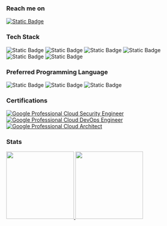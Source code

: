 ### Reach me on
[![Static Badge](https://img.shields.io/badge/Gmail-EA4335?logo=gmail&logoColor=white&style=for-the-badge)](mailto:kiki.h.hutapea@gmail.com)

### Tech Stack
![Static Badge](https://img.shields.io/badge/Linux-FCC624?logo=linux&logoColor=black&style=for-the-badge)
![Static Badge](https://img.shields.io/badge/Google_Cloud-4285F4?logo=google-cloud&logoColor=white&style=for-the-badge)
![Static Badge](https://img.shields.io/badge/Docker-2496ED?logo=docker&logoColor=white&style=for-the-badge)
![Static Badge](https://img.shields.io/badge/Kubernetes-326CE5?logo=kubernetes&logoColor=white&style=for-the-badge)
![Static Badge](https://img.shields.io/badge/Terraform-7B42BC?logo=terraform&logoColor=white&style=for-the-badge)
![Static Badge](https://img.shields.io/badge/Ansible-EE0000?logo=ansible&logoColor=white&style=for-the-badge)
<br>

### Preferred Programming Language
![Static Badge](https://img.shields.io/badge/Python-3776AB?logo=python&logoColor=white&style=for-the-badge)
![Static Badge](https://img.shields.io/badge/Go-00ADD8?logo=go&logoColor=white&style=for-the-badge)
![Static Badge](https://img.shields.io/badge/Rust-C45508?logo=rust&logoColor=white&style=for-the-badge)
<br>

### Certifications
<a href="https://www.credly.com/badges/7744d6d8-a7f9-4da7-9131-5f1168836b66">
  <img src="https://images.credly.com/size/220x220/images/4ea0ec5c-6258-4c26-9282-6ed233c0c7ac/image.png" alt="Google Professional Cloud Security Engineer">
</a>
<a href="https://www.credly.com/badges/c2bb295d-4100-49e8-a7fa-36b77a33045f">
  <img src="https://images.credly.com/size/220x220/images/33f08b7e-fa6a-41cd-810a-21cc1c336f6d/image.png" alt="Google Professional Cloud DevOps Engineer">
</a>
<a href="https://www.credly.com/badges/9e33a097-634f-4d54-96a0-f300822a4423">
  <img src="https://images.credly.com/size/220x220/images/71c579e0-51fd-4247-b493-d2fa8167157a/image.png" alt="Google Professional Cloud Architect">
</a>

### Stats
<div align = "left">
<a href = "https://github.com/khhini">
  <img height="180em" src = "https://github-readme-stats-eight-theta.vercel.app/api?username=khhini&show_icons=true&theme=tokyonight&include_all_commits=true&count_private=true">
</a>
<a href = "https://github.com/khhini">
  <img height="180em" src = "https://github-readme-stats-eight-theta.vercel.app/api/top-langs/?username=khhini&langs_count=8&layout=compact&theme=tokyonight">
</a>
</div>
</br>

